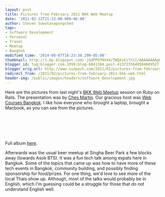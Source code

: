 ```yaml
---
layout: post
title: Pictures from February 2011 BKK Web Meetup
date: '2011-02-22T21:33:00.000-06:00'
author: Steven Suwatanapongched
tags:
- Software Development
- Personal
- Travel
- Meetup
- Bangkok
modified_time: '2014-08-07T16:23:36.299-05:00'
thumbnail: http://1.bp.blogspot.com/-jGdPPO7NV44/TWQAiEiTn1I/AAAAAAAAg6A/rPImBNonVvQ/s600/IMG_4802.JPG
blogger_id: tag:blogger.com,1999:blog-6841384.post-4137235649584689527
blogger_orig_url: http://www.sunpech.com/2011/02/pictures-from-february-2011-bkk-web.html
redirect_from: /2011/02/pictures-from-february-2011-bkk-web.html
header-img: /public/images/headers/software_development.jpg
---
```


Here are the pictures from last night's <a href="http://www.meetup.com/bkk-web/">BKK Web Meetup</a> session on Ruby on Rails. The presentation was by <a href="http://twitter.com/ches">Ches Martin</a>. Our gracious host was <a href="http://www.webcoursesbangkok.com/">Web Courses Bangkok</a>. I like how everyone who brought a laptop, brought a Macbook, as you can see from the pictures.

<a href="http://1.bp.blogspot.com/-jGdPPO7NV44/TWQAiEiTn1I/AAAAAAAAg6A/rPImBNonVvQ/s1600/IMG_4802.jpg" alt="" imageanchor="1"><img   border="0"  src="http://1.bp.blogspot.com/-jGdPPO7NV44/TWQAiEiTn1I/AAAAAAAAg6A/rPImBNonVvQ/s320/IMG_4802.jpg" alt=""  /></a>

<a href="http://2.bp.blogspot.com/-s2Aq5MzDR-0/TWQAr4GF2gI/AAAAAAAAg6Q/RBoeuXANEBE/s1600/IMG_4805.jpg" alt="" imageanchor="1"><img   border="0"  src="http://2.bp.blogspot.com/-s2Aq5MzDR-0/TWQAr4GF2gI/AAAAAAAAg6Q/RBoeuXANEBE/s320/IMG_4805.jpg" alt=""  /></a>

<a href="http://3.bp.blogspot.com/-vhbk3FNhTZ4/TWQA2co4T1I/AAAAAAAAg6k/D8d4o48P78k/s1600/IMG_4807.jpg" alt="" imageanchor="1"><img   border="0"  src="http://3.bp.blogspot.com/-vhbk3FNhTZ4/TWQA2co4T1I/AAAAAAAAg6k/D8d4o48P78k/s320/IMG_4807.jpg" alt=""  /></a>

<a href="http://3.bp.blogspot.com/-G2Lo1VdQ51E/TWQA9RsNRHI/AAAAAAAAg6w/mAacujjOdDg/s1600/IMG_4811.jpg" alt="" imageanchor="1"><img   border="0"  src="http://3.bp.blogspot.com/-G2Lo1VdQ51E/TWQA9RsNRHI/AAAAAAAAg6w/mAacujjOdDg/s320/IMG_4811.jpg" alt=""  /></a>

<a href="http://1.bp.blogspot.com/-igH-W-lAerg/TWQBsSuf54I/AAAAAAAAg8c/hn-fpCzyURg/s1600/IMG_4826.jpg" alt="" imageanchor="1"><img   border="0"  src="http://1.bp.blogspot.com/-igH-W-lAerg/TWQBsSuf54I/AAAAAAAAg8c/hn-fpCzyURg/s320/IMG_4826.jpg" alt=""  /></a>

<a href="http://4.bp.blogspot.com/-n2n7mRCe_Ro/TWQCJnH4muI/AAAAAAAAg9Y/P7w4xdby0Ho/s1600/IMG_4837.jpg" alt="" imageanchor="1"><img   border="0"  src="http://4.bp.blogspot.com/-n2n7mRCe_Ro/TWQCJnH4muI/AAAAAAAAg9Y/P7w4xdby0Ho/s320/IMG_4837.jpg" alt=""  /></a>

Full album <a href="https://picasaweb.google.com/101693597219413173200/2011FebruaryBKKWebMeetup">here</a>.

Afterwards was the usual beer meetup at Singha Beer Park a few blocks away (towards Asok BTS). It was a fun tech talk among expats here in Bangkok. Some of the topics that came up was how to have more of these tech events in Bangkok, community building, and possibly finding sponsorship for food/prizes. For one thing, we'd love to see more of the local Thais show up. Although, most of the talks would probably be in English, which I'm guessing could be a struggle for those that do not understand English well.

